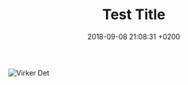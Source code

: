 ﻿---
layout: post
title:  "Test Title"
date:   2018-09-08 21:08:31 +0200
categories: jekyll update
---


<p><img src="https://cyberforsvardervirker.dk/assets/Capture.PNG" alt="Virker Det" /></p>
